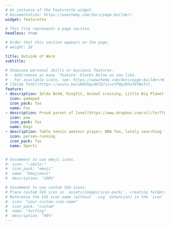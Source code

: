 ```yaml
---
# An instance of the Featurette widget.
# Documentation: https://wowchemy.com/docs/page-builder/
widget: featurette

# This file represents a page section.
headless: true

# Order that this section appears on the page.
# weight: 30

title: Outside of Work
subtitle:

# Showcase personal skills or business features.
# - Add/remove as many `feature` blocks below as you like.
# - For available icons, see: https://wowchemy.com/docs/page-builder/#icons
# [Zelda TotK](https://youtu.be/uHGShqcAHlQ?si=vtPQgJKhafEYWoTn), 
feature:
- description: Zelda BotW, Ringfit, Animal crossing, Little Big Planet, Tearaway. Ongoing projects—[riichi mahjong](https://en.wikipedia.org/wiki/Japanese_mahjong), [crochet and knitting](https://www.dropbox.com/scl/fo/0tgedw4swu08o27zhi1v8/AMI_55_rMcRgx9IRaTOm8yE?rlkey=ykq5alcur5sw84fa1sc2tlzeq&st=7do54ybg&dl=0).
  icon: gamepad
  icon_pack: fas
  name: Fun
- description: Proud parent of [one](https://www.dropbox.com/scl/fo/flbqfuq8r3isnenxgyjd3/h?rlkey=zn9ydmkxls3n69geu6s6apaip&dl=0), friend of [many](https://www.dropbox.com/scl/fo/cnyg5sksuaolstl12m1d0/h?rlkey=2x2jlq5c787ik89jn5hej0o58&dl=0).
  icon: paw
  icon_pack: fas
  name: Dogs
- description: Table tennis amateur player; NBA fan, lately searching for a team to support; running ([Strava](https://strava.app.link/OrkYiHRUQRb)).
  icon: person-running
  icon_pack: fas
  name: Sports


# Uncomment to use emoji icons.
#- icon: ":smile:"
#  icon_pack: "emoji"
#  name: "Emojiness"
#  description: "100%"  

# Uncomment to use custom SVG icons.
# Place custom SVG icon in `assets/images/icon-pack/`, creating folders if necessary.
# Reference the SVG icon name (without `.svg` extension) in the `icon` field.
#- icon: "your-custom-icon-name"
#  icon_pack: "custom"
#  name: "Surfing"
#  description: "90%"
---
```

